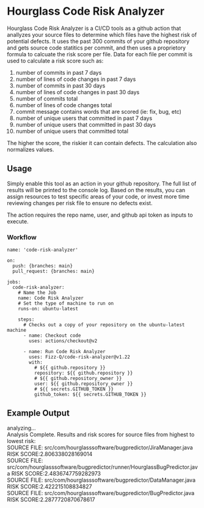 

# Hourglass Code Risk Analyzer

Hourglass Code Risk Analyzer is a CI/CD tools as a github action that
anallyzes your source files to determine which files have the highest
risk of potential defects.  It uses the past 300 commits of your github repository and gets source code statitics per commit, and then uses a proprietory formula to calcuate the risk score per file.  Data for each file per commit is used to calculate a risk score such as:

1. number of commits in past 7 days
2. number of lines of code changes in past 7 days
3. number of commits in past 30 days
4. number of lines of code changes in past 30 days
5. number of commits total
6. number of lines of code changes total
7. commit message contains words that are scored (ie: fix, bug, etc)
8. number of unique users that committed in past 7 days
9. number of unique users that committed in past 30 days
10. number of unique users that committed total

The higher the score, the riskier it can contain defects.
The calculation also normalizes values.

## Usage

Simply enable this tool as an action in your github repository.  The full list of results will be printed to the console log.  Based on the results, you can assign resources to test specific areas of your code, or invest more time reviewing changes per risk file to ensure no defects exist.

The action requires the repo name, user, and github api token as inputs to execute.

### Workflow

    name: 'code-risk-analyzer'

    on:
      push: {branches: main}
      pull_request: {branches: main}

    jobs:
      code-risk-analyzer:
        # Name the Job
        name: Code Risk Analyzer
        # Set the type of machine to run on
        runs-on: ubuntu-latest

        steps:
          # Checks out a copy of your repository on the ubuntu-latest machine
          - name: Checkout code
            uses: actions/checkout@v2

          - name: Run Code Risk Analyzer
            uses: Fizz-Q/code-risk-analyzer@v1.22
            with:
              # ${{ github.repository }}
              repository: ${{ github.repository }}
              # ${{ github.repository_owner }}
              user: ${{ github.repository_owner }}
              # ${{ secrets.GITHUB_TOKEN }}
              github_token: ${{ secrets.GITHUB_TOKEN }}

## Example Output
analyzing... <br />
Analysis Complete.  Results and risk scores for source files from highest to lowest risk: <br />
SOURCE FILE: src/com/hourglasssoftware/bugpredictor/JiraManager.java  RISK SCORE:2.806338028169014 <br />
SOURCE FILE: src/com/hourglasssoftware/bugpredictor/runner/HourglassBugPredictor.java  RISK SCORE:2.4836747759282973<br />
SOURCE FILE: src/com/hourglasssoftware/bugpredictor/DataManager.java  RISK SCORE:2.422215108834827<br />
SOURCE FILE: src/com/hourglasssoftware/bugpredictor/BugPredictor.java  RISK SCORE:2.2877720870678617<br />
